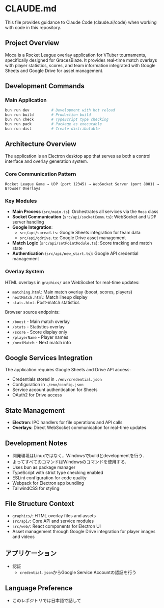 # CLAUDE.md

This file provides guidance to Claude Code (claude.ai/code) when working with code in this repository.

## Project Overview

Moca is a Rocket League overlay application for VTuber tournaments, specifically designed for GracesBlaze. It provides real-time match overlays with player statistics, scores, and team information integrated with Google Sheets and Google Drive for asset management.

## Development Commands

### Main Application

```bash
bun run dev          # Development with hot reload
bun run build        # Production build  
bun run check        # TypeScript type checking
bun run pack         # Package as executable
bun run dist         # Create distributable
```

## Architecture Overview

The application is an Electron desktop app that serves as both a control interface and overlay generation system.

### Core Communication Pattern

```
Rocket League Game → UDP (port 12345) → WebSocket Server (port 8001) → Browser Overlays
```

### Key Modules

- **Main Process** (`src/main.ts`): Orchestrates all services via the `Moca` class
- **Socket Communication** (`src/api/socketComm.ts`): WebSocket and UDP server handling
- **Google Integration**:
  - `src/api/spread.ts`: Google Sheets integration for team data
  - `src/api/gdrive.ts`: Google Drive asset management
- **Match Logic** (`src/api/setPointModule.ts`): Score tracking and match state
- **Authentication** (`src/api/new_start.ts`): Google API credential management

### Overlay System

HTML overlays in `graphics/` use WebSocket for real-time updates:

- `matching.html`: Main match overlay (boost, scores, players)
- `nextMatch.html`: Match lineup display
- `stats.html`: Post-match statistics

Browser source endpoints:

- `/boost` - Main match overlay
- `/stats` - Statistics overlay
- `/score` - Score display only
- `/playerName` - Player names
- `/nextMatch` - Next match info

## Google Services Integration

The application requires Google Sheets and Drive API access:

- Credentials stored in `./env/credential.json`
- Configuration in `./env/config.json`
- Service account authentication for Sheets
- OAuth2 for Drive access

## State Management

- **Electron**: IPC handlers for file operations and API calls
- **Overlays**: Direct WebSocket communication for real-time updates

## Development Notes

- 開発環境はLinuxではなく，Windowsでbuildとdevelopmentを行う．
- よってすべてのコマンドはWindowsのコマンドを使用する.
- Uses bun as package manager
- TypeScript with strict type checking enabled
- ESLint configuration for code quality
- Webpack for Electron app bundling
- TailwindCSS for styling

## File Structure Context

- `graphics/`: HTML overlay files and assets
- `src/api/`: Core API and service modules
- `src/web/`: React components for Electron UI
- Asset management through Google Drive integration for player images and videos

## アプリケーション

- 認証
  - `credential.json`からGoogle Service Accountの認証を行う

## Language Preference

- このレポジトリでは日本語で話して
